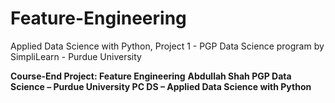 # Feature-Engineering
Applied Data Science with Python, Project 1 - PGP Data Science program by SimpliLearn - Purdue University


**Course-End Project: Feature Engineering**
**Abdullah Shah
PGP Data Science – Purdue University
PC DS – Applied Data Science with Python**
